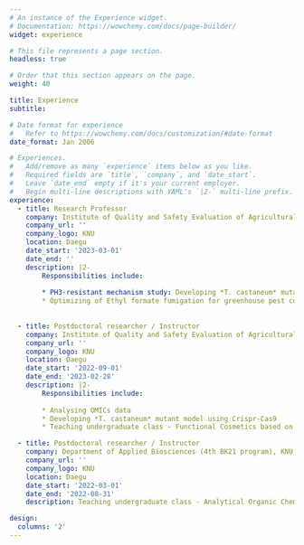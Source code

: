 ```yaml
---
# An instance of the Experience widget.
# Documentation: https://wowchemy.com/docs/page-builder/
widget: experience

# This file represents a page section.
headless: true

# Order that this section appears on the page.
weight: 40

title: Experience
subtitle:

# Date format for experience
#   Refer to https://wowchemy.com/docs/customization/#date-format
date_format: Jan 2006

# Experiences.
#   Add/remove as many `experience` items below as you like.
#   Required fields are `title`, `company`, and `date_start`.
#   Leave `date_end` empty if it's your current employer.
#   Begin multi-line descriptions with YAML's `|2-` multi-line prefix.
experience:
  - title: Research Professor
    company: Institute of Quality and Safety Evaluation of Agricultural Products, KNU
    company_url: ''
    company_logo: KNU
    location: Daegu
    date_start: '2023-03-01'
    date_end: ''
    description: |2-
        Responsibilities include:
        
        * PH3-resistant mechanism study: Developing *T. castaneum* mutant model using Crispr-Cas9 
        * Optimizing of Ethyl formate fumigation for greenhouse pest control
       
       
  - title: Postdoctoral researcher / Instructor
    company: Institute of Quality and Safety Evaluation of Agricultural Products, KNU
    company_url: ''
    company_logo: KNU
    location: Daegu
    date_start: '2022-09-01'
    date_end: '2023-02-28'
    description: |2-
        Responsibilities include:
        
        * Analysing OMICs data
        * Developing *T. castaneum* mutant model using Crispr-Cas9
        * Teaching undergraduate class - Functional Cosmetics based on Natural Product

  - title: Postdoctoral researcher / Instructor
    company: Department of Applied Biosciences (4th BK21 program), KNU
    company_url: ''
    company_logo: KNU
    location: Daegu
    date_start: '2022-03-01'
    date_end: '2022-08-31'
    description: Teaching undergraduate class - Analytical Organic Chemistry Experiment & Agricultural Food Hazardous Substances Informatics

design:
  columns: '2'
---
```

